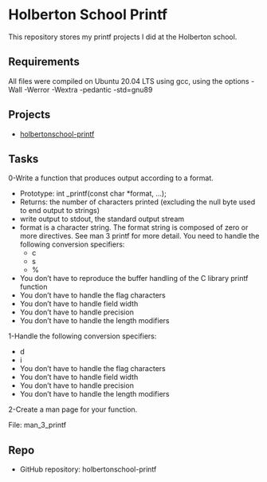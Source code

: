 # Holberton School Printf

This repository stores my printf projects I did at the Holberton school. 

## Requirements
All files were compiled on Ubuntu 20.04 LTS using gcc, using the options -Wall -Werror -Wextra -pedantic -std=gnu89

## Projects
* [holbertonschool-printf](https://github.com/ydroal/holbertonschool-printf) 

## Tasks
0-Write a function that produces output according to a format.

* Prototype: int _printf(const char *format, ...);
* Returns: the number of characters printed (excluding the null byte used to end output to strings)
* write output to stdout, the standard output stream
* format is a character string. The format string is composed of zero or more directives. See man 3 printf for more detail. You need to handle the following conversion specifiers:
	* c
	* s
	* %
* You don’t have to reproduce the buffer handling of the C library printf function
* You don’t have to handle the flag characters
* You don’t have to handle field width
* You don’t have to handle precision
* You don’t have to handle the length modifiers


1-Handle the following conversion specifiers:

* d
* i
* You don’t have to handle the flag characters
* You don’t have to handle field width
* You don’t have to handle precision
* You don’t have to handle the length modifiers

2-Create a man page for your function.

File: man_3_printf

## Repo
* GitHub repository: holbertonschool-printf
